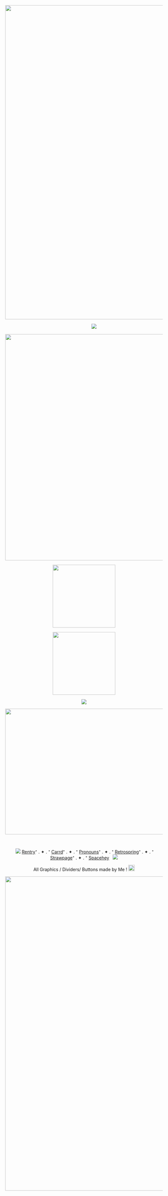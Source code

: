 <div id="header" align="center">
  <img src = "https://64.media.tumblr.com/350116c5fd318d2260415987e0d308a0/514b96efca2a049a-11/s1280x1920/464ce3de2180b9266cacbe49f674df35a039e0fa.png" width="1000"> 
</div>

‎ ‎ ‎ ‎ ‎ ‎ ‎ ‎ ‎ ‎ ‎ ‎‎ ‎ ‎ ‎‎ ‎ ‎‎ ‎ ‎ ‎ ‎ ‎ ‎ ‎ ‎ ‎ ‎ ‎ ‎ ‎ ‎ ‎‎ ‎ ‎ ‎‎ ‎ ‎‎ ‎ ‎ ‎ ‎ ‎ ‎ ‎ ‎ ‎ ‎ ‎ ‎ ‎ ‎ ‎‎ ‎ ‎ ‎‎ ‎ ‎‎ ‎‎ ‎ ‎ ‎ ‎ ‎ ‎ ‎ ‎ ‎ ‎ ‎‎ ‎ ‎ ‎‎ ‎ ‎‎ ‎ ‎ ‎ ‎ ‎ ‎ ‎ ‎ ‎ ‎ ‎ ‎ ‎ ‎ ‎‎ ‎‎ ‎ ‎ ‎ ‎ ‎ ‎ ‎ ‎ ‎ ‎ ‎ ‎ ‎ ‎ ‎ ‎ ‎‎![](https://komarev.com/ghpvc/?username=Sc4r7V4mp1r3&color=b01396&style=plastic&label=Sweethearts&abbreviated=true)

<p align ="center"> <img width="650" height="720" src = "https://64.media.tumblr.com/73f36d847538e6d598c7f9c9f1e8e05d/c48983d5c4d5646f-01/s1280x1920/b72c15b64d166eceeeeec6b9c496656dd7acac7a.pnj"></p> 
<p align ="center"> <img height ="200" src ="https://64.media.tumblr.com/663362fb69173b82a727c89761dd531c/495c37daf3b0bf1c-3f/s1280x1920/ce6c081f6bce5afe71fb2ab9d95a4a1d73633117.png"> </p>
<p align = "center"> <img height = "200" src ="https://64.media.tumblr.com/c211c57291c9f01a9b4f1d4ac5e39271/495c37daf3b0bf1c-e0/s1280x1920/6f928ac1fed355ed17f45548df279aaaa7de35d4.png"> </p>
  <p align ="center"> <img src = "https://64.media.tumblr.com/ee5fe1d85c4eb7df5e0c0a3b2caeccf8/495c37daf3b0bf1c-de/s1280x1920/dc9067c1d4b87d92f1e3f2fa53e45d3e785dbee0.png"> </p>


<p align = "center"> <img width="900" height="400" src = "https://64.media.tumblr.com/d3d04fe7c09ed44b6e659b4112dd329d/05640e83afb8698b-e2/s1280x1920/7f5a2054f5f32a7107790e88428acb6be8b9848c.pnj"> </p>


‎<p align = "center"> ‎ ‎‎‎‎<img src = "https://64.media.tumblr.com/2a8c4be5947b7ceb88393b64da8473bb/533792c498bd7c78-c4/s100x200/f206abc3f20eb7b105c9b5e5ec5b1ce17ff2f8da.gif">‎ ‎ ‎‎‎‎ ‎ ‎‎[Rentry](https://rentry.co/I-Deserve-To-Ble3d)⁺ . ✦ . ⁺  [Carrd](https://vampire-me.carrd.co)⁺ . ✦ . ⁺  [Pronouns](https://pronouns.cc/@V4lent1n3_)⁺ . ✦ . ⁺  [Retrospring](https://retrospring.net/@V4mp)⁺ . ✦ . ⁺  [Strawpage](https://v4l3nt1n3z.straw.page)⁺ . ✦ . ⁺  [Spacehey](https://spacehey.com/sc4ryv4mp1r3)‎ ‎‎‎‎ ‎ ‎‎<img src = "https://64.media.tumblr.com/2a8c4be5947b7ceb88393b64da8473bb/533792c498bd7c78-c4/s100x200/f206abc3f20eb7b105c9b5e5ec5b1ce17ff2f8da.gif"> </p>

  <p align = "center"> All Graphics / Dividers/ Buttons made by Me ! <img height = "20" src="https://64.media.tumblr.com/b39092122be24e016b24e7df84f7c107/5726b0e2dd6d56ae-50/s75x75_c1/d9cc98926b787c1976cf5da94fb82aa43783976c.png"></p>
<div id="header" align="center">
  <img src = "https://64.media.tumblr.com/65f422c526a2f63a8a79a979dd30b2d6/514b96efca2a049a-5d/s1280x1920/e3ef8541829cd775de96c034c3e50b91be69555d.png" width="1000"> 
</div>
